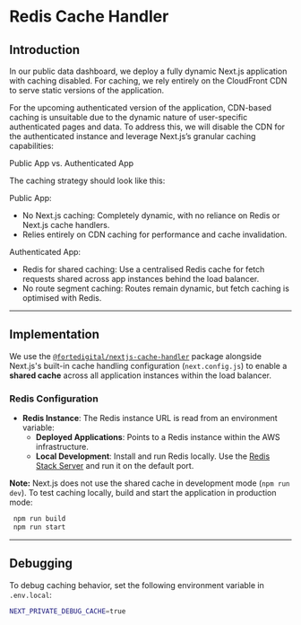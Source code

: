 # Redis Cache Handler

## Introduction

In our public data dashboard, we deploy a fully dynamic Next.js application with caching disabled. For caching, we rely entirely on the CloudFront CDN to serve static versions of the application.

For the upcoming authenticated version of the application, CDN-based caching is unsuitable due to the dynamic nature of user-specific authenticated pages and data. To address this, we will disable the CDN for the authenticated instance and leverage Next.js’s granular caching capabilities:

Public App vs. Authenticated App

The caching strategy should look like this:

Public App:

- No Next.js caching: Completely dynamic, with no reliance on Redis or Next.js cache handlers.
- Relies entirely on CDN caching for performance and cache invalidation.

Authenticated App:

- Redis for shared caching: Use a centralised Redis cache for fetch requests shared across app instances behind the load balancer.
- No route segment caching: Routes remain dynamic, but fetch caching is optimised with Redis.

---

## Implementation

We use the [`@fortedigital/nextjs-cache-handler`](https://caching-tools.github.io/next-shared-cache/) package alongside Next.js's built-in cache handling configuration (`next.config.js`) to enable a **shared cache** across all application instances within the load balancer.

### Redis Configuration

- **Redis Instance**: The Redis instance URL is read from an environment variable:
  - **Deployed Applications**: Points to a Redis instance within the AWS infrastructure.
  - **Local Development**: Install and run Redis locally. Use the [Redis Stack Server](https://redis.io/docs/latest/operate/oss_and_stack/install/install-stack/mac-os/) and run it on the default port.

**Note:** Next.js does not use the shared cache in development mode (`npm run dev`). To test caching locally, build and start the application in production mode:

```bash
 npm run build
 npm run start
```

---

## Debugging

To debug caching behavior, set the following environment variable in `.env.local`:

```bash
NEXT_PRIVATE_DEBUG_CACHE=true
```
